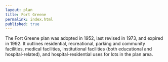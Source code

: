 ```yaml
---
layout: plan
title: Fort Greene
permalink: index.html
published: true
---
```


The Fort Greene plan was adopted in 1952, last revised in 1973, and expired in 1992. It outlines residential, recreational, parking and community facilities, medical facilities, institutional facilities (both educational and hospital-related), and hospital-residential uses for lots in the plan area.